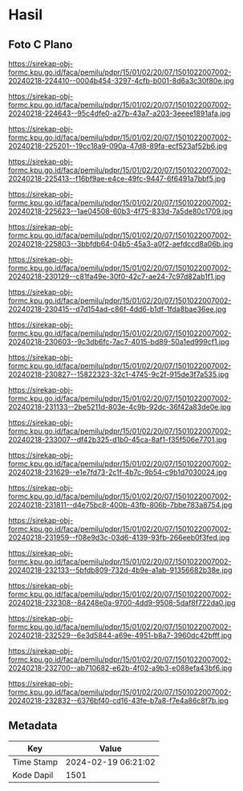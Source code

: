 # Hasil

## Foto C Plano

https://sirekap-obj-formc.kpu.go.id/faca/pemilu/pdpr/15/01/02/20/07/1501022007002-20240218-224410--0004b454-3297-4cfb-b001-8d6a3c30f80e.jpg

https://sirekap-obj-formc.kpu.go.id/faca/pemilu/pdpr/15/01/02/20/07/1501022007002-20240218-224643--95c4dfe0-a27b-43a7-a203-3eeee1891afa.jpg

https://sirekap-obj-formc.kpu.go.id/faca/pemilu/pdpr/15/01/02/20/07/1501022007002-20240218-225201--19cc18a9-090a-47d8-89fa-ecf523af52b6.jpg

https://sirekap-obj-formc.kpu.go.id/faca/pemilu/pdpr/15/01/02/20/07/1501022007002-20240218-225413--f16bf9ae-e4ce-49fc-9447-6f6491a7bbf5.jpg

https://sirekap-obj-formc.kpu.go.id/faca/pemilu/pdpr/15/01/02/20/07/1501022007002-20240218-225623--1ae04508-60b3-4f75-833d-7a5de80c1709.jpg

https://sirekap-obj-formc.kpu.go.id/faca/pemilu/pdpr/15/01/02/20/07/1501022007002-20240218-225803--3bbfdb64-04b5-45a3-a0f2-aefdccd8a06b.jpg

https://sirekap-obj-formc.kpu.go.id/faca/pemilu/pdpr/15/01/02/20/07/1501022007002-20240218-230129--c81fa49e-30f0-42c7-ae24-7c97d82ab1f1.jpg

https://sirekap-obj-formc.kpu.go.id/faca/pemilu/pdpr/15/01/02/20/07/1501022007002-20240218-230415--d7d154ad-c86f-4dd6-b1df-1fda8bae36ee.jpg

https://sirekap-obj-formc.kpu.go.id/faca/pemilu/pdpr/15/01/02/20/07/1501022007002-20240218-230603--9c3db6fc-7ac7-4015-bd89-50a1ed999cf1.jpg

https://sirekap-obj-formc.kpu.go.id/faca/pemilu/pdpr/15/01/02/20/07/1501022007002-20240218-230827--15822323-32c1-4745-9c2f-915de3f7a535.jpg

https://sirekap-obj-formc.kpu.go.id/faca/pemilu/pdpr/15/01/02/20/07/1501022007002-20240218-231133--2be5211d-803e-4c9b-92dc-36f42a83de0e.jpg

https://sirekap-obj-formc.kpu.go.id/faca/pemilu/pdpr/15/01/02/20/07/1501022007002-20240218-233007--df42b325-d1b0-45ca-8af1-f35f506e7701.jpg

https://sirekap-obj-formc.kpu.go.id/faca/pemilu/pdpr/15/01/02/20/07/1501022007002-20240218-231629--e1e7fd73-2c1f-4b7c-9b54-c9b1d7030024.jpg

https://sirekap-obj-formc.kpu.go.id/faca/pemilu/pdpr/15/01/02/20/07/1501022007002-20240218-231811--d4e75bc8-400b-43fb-806b-7bbe783a8754.jpg

https://sirekap-obj-formc.kpu.go.id/faca/pemilu/pdpr/15/01/02/20/07/1501022007002-20240218-231959--f08e9d3c-03d6-4139-93fb-266eeb0f3fed.jpg

https://sirekap-obj-formc.kpu.go.id/faca/pemilu/pdpr/15/01/02/20/07/1501022007002-20240218-232133--5bfdb809-732d-4b9e-a1ab-91356682b38e.jpg

https://sirekap-obj-formc.kpu.go.id/faca/pemilu/pdpr/15/01/02/20/07/1501022007002-20240218-232308--84248e0a-9700-4dd9-9508-5daf8f722da0.jpg

https://sirekap-obj-formc.kpu.go.id/faca/pemilu/pdpr/15/01/02/20/07/1501022007002-20240218-232529--6e3d5844-a69e-4951-b8a7-3960dc42bfff.jpg

https://sirekap-obj-formc.kpu.go.id/faca/pemilu/pdpr/15/01/02/20/07/1501022007002-20240218-232700--ab710682-e62b-4f02-a9b3-e088efa43bf6.jpg

https://sirekap-obj-formc.kpu.go.id/faca/pemilu/pdpr/15/01/02/20/07/1501022007002-20240218-232832--6376bf40-cd16-43fe-b7a8-f7e4a86c8f7b.jpg


## Metadata

| Key        | Value               |
| ---------- | ------------------- |
| Time Stamp | 2024-02-19 06:21:02 |
| Kode Dapil | 1501                |



